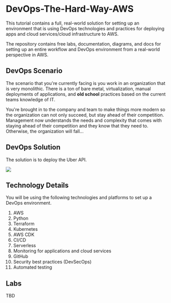 # DevOps-The-Hard-Way-AWS

This tutorial contains a full, real-world solution for setting up an environment that is using DevOps technologies and practices for deploying apps and cloud services/cloud infrastructure to AWS.


The repository contains free labs, documentation, diagrams, and docs for setting up an entire workflow and DevOps environment from a real-world perspective in AWS.

## DevOps Scenario
The scenario that you're currently facing is you work in an organization that is very monolithic. There is a ton of bare metal, virtualization, manual deployments of applications, and **old school** practices based on the current teams knowledge of IT.

You're brought in to the company and team to make things more modern so the organization can not only succeed, but stay ahead of their competition. Management now understands the needs and complexity that comes with staying ahead of their competition and they know that they need to. Otherwise, the organization will fall...

## DevOps Solution
The solution is to deploy the Uber API.

![]("images/uber.png")

## Technology Details
You will be using the following technologies and platforms to set up a DevOps environment.

1. AWS
2. Python
3. Terraform
4. Kubernetes
5. AWS CDK
6. CI/CD
7. Serverless
8. Monitoring for applications and cloud services
9. GitHub
10. Security best practices (DevSecOps)
11. Automated testing

## Labs
TBD
